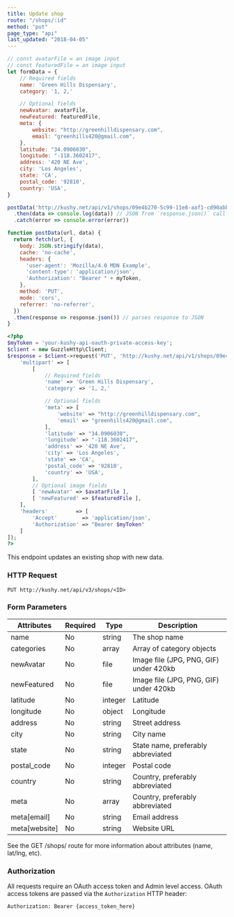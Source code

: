 ```yaml
---
title: Update shop
route: "/shops/:id"
method: "put"
page_type: "api"
last_updated: "2018-04-05"
---
```


```javascript
// const avatarFile = an image input
// const featuredFile = an image input
let formData = {
    // Required fields
    name: 'Green Hills Dispensary',
    category: '1, 2,'

    // Optional fields
    newAvatar: avatarFile,
    newFeatured: featuredFile,
    meta: {
        website: "http://greenhilldispensary.com",
        email: "greenhills420@gmail.com",
    },
    latitude: "34.0906030",
    longitude: "-118.3602417",
    address: '420 NE Ave',
    city: 'Los Angeles',
    state: 'CA',
    postal_code: '92810',
    country: 'USA',
}

postData('http://kushy.net/api/v1/shops/09e4b270-5c99-11e8-aaf1-cd90abb01fbc', formData)
  .then(data => console.log(data)) // JSON from `response.json()` call
  .catch(error => console.error(error))

function postData(url, data) {
  return fetch(url, {
    body: JSON.stringify(data), 
    cache: 'no-cache', 
    headers: {
      'user-agent': 'Mozilla/4.0 MDN Example',
      'content-type': 'application/json',
      'Authorization': "Bearer " + myToken,
    },
    method: 'PUT', 
    mode: 'cors', 
    referrer: 'no-referrer', 
  })
  .then(response => response.json()) // parses response to JSON
}
```

```php
<?php
$myToken = 'your-kushy-api-oauth-private-access-key';
$client = new GuzzleHttp\Client;
$response = $client->request('PUT', 'http://kushy.net/api/v1/shops/09e4b270-5c99-11e8-aaf1-cd90abb01fbc', [
    'multipart' => [
        [
            // Required fields
            'name' => 'Green Hills Dispensary',
            'category' => '1, 2,'

            // Optional fields
            'meta' => [
                'website' => "http://greenhilldispensary.com",
                'email' => "greenhills420@gmail.com",
            ],
            'latitude' => "34.0906030",
            'longitude' => "-118.3602417",
            'address' => '420 NE Ave',
            'city' => 'Los Angeles',
            'state' => 'CA',
            'postal_code' => '92810',
            'country' => 'USA',
        ],
        // Optional image fields
        [ 'newAvatar' => $avatarFile ],
        [ 'newFeatured' => $featuredFile ],
    ],
    'headers'         => [
        'Accept'        => 'application/json',
        'Authorization' => "Bearer $myToken"
    ]
]);
?>
```

This endpoint updates an existing shop with new data.

### HTTP Request

`PUT http://kushy.net/api/v3/shops/<ID>`

### Form Parameters

Attributes | Required | Type | Description
--------- | --------- | ------- | -----------
name | No | string | The shop name
categories | No | array | Array of category objects
newAvatar | No | file | Image file (JPG, PNG, GIF) under 420kb
newFeatured | No | file | Image file (JPG, PNG, GIF) under 420kb
latitude | No | integer | Latitude
longitude | No | object | Longitude
address | No | string | Street address
city | No | string | City name
state | No | string | State name, preferably abbreviated
postal_code | No | integer | Postal code
country | No | string | Country, preferably abbreviated
meta | No | array | Country, preferably abbreviated
meta[email] | No | string | Email address
meta[website] | No | string | Website URL

See the GET /shops/ route for more information about attributes (name, lat/lng, etc).

### Authorization

All requests require an OAuth access token and Admin level access. OAuth access tokens are passed via the `Authorization` HTTP header:

`Authorization: Bearer {access_token_here}`